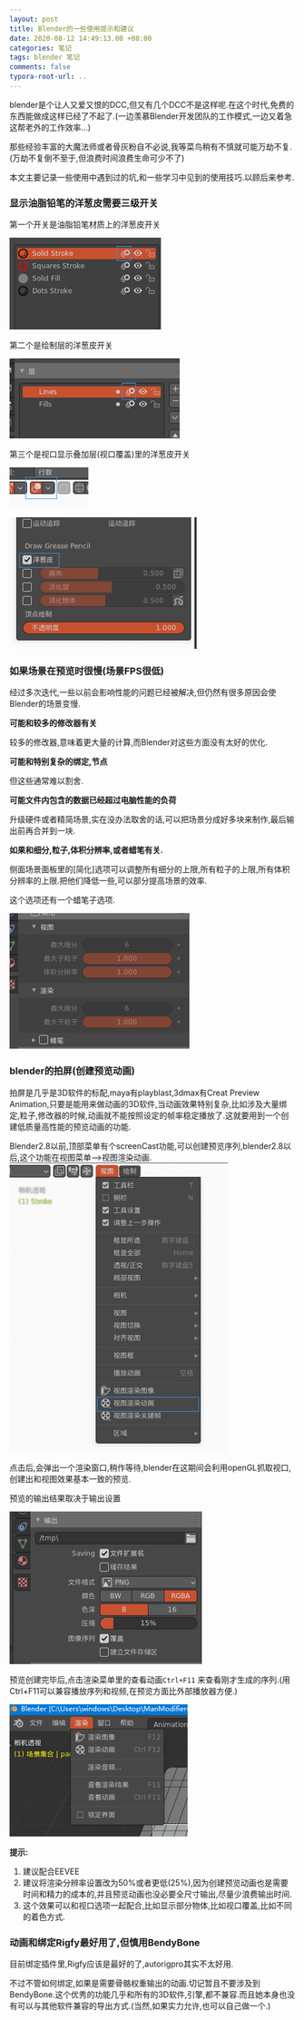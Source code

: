 ```yaml
---
layout: post
title: Blender的一些使用提示和建议
date: 2020-08-12 14:49:13.00 +08:00
categories: 笔记
tags: blender 笔记
comments: false
typora-root-url: ..
---
```




blender是个让人又爱又恨的DCC,但又有几个DCC不是这样呢.在这个时代,免费的东西能做成这样已经了不起了.(一边羡慕Blender开发团队的工作模式,一边又着急这帮老外的工作效率...)

那些经验丰富的大魔法师或者骨灰粉自不必说,我等菜鸟稍有不慎就可能万劫不复.(万劫不复倒不至于,但浪费时间浪费生命可少不了)

本文主要记录一些使用中遇到过的坑,和一些学习中见到的使用技巧.以顾后来参考.

### 显示油脂铅笔的洋葱皮需要三级开关

第一个开关是油脂铅笔材质上的洋葱皮开关

![image-20201223170915856](/assets-images/2020-08-12-笔记-Blender使用提示-imgs/image-20201223170915856.png)

第二个是绘制层的洋葱皮开关

![image-20201223170951231](/assets-images/2020-08-12-笔记-Blender使用提示-imgs/image-20201223170951231.png)

第三个是视口显示叠加层(视口覆盖)里的洋葱皮开关

![image-20201223171148539](/assets-images/2020-08-12-笔记-Blender使用提示-imgs/image-20201223171148539.png)

![image-20201223171128185](/assets-images/2020-08-12-笔记-Blender使用提示-imgs/image-20201223171128185.png)



### 如果场景在预览时很慢(场景FPS很低)

经过多次迭代,一些以前会影响性能的问题已经被解决,但仍然有很多原因会使Blender的场景变慢.

**可能和较多的修改器有关**

较多的修改器,意味着更大量的计算,而Blender对这些方面没有太好的优化.

**可能和特别复杂的绑定,节点**

但这些通常难以割舍.

**可能文件内包含的数据已经超过电脑性能的负荷**

升级硬件或者精简场景,实在没办法取舍的话,可以把场景分成好多块来制作,最后输出前再合并到一块.

**如果和细分,粒子,体积分辨率,或者蜡笔有关.**

侧面场景面板里的[简化]选项可以调整所有细分的上限,所有粒子的上限,所有体积分辨率的上限.把他们降低一些,可以部分提高场景的效率.

这个选项还有一个蜡笔子选项.

![image-20201223205451508](/assets-images/2020-08-12-笔记-Blender使用提示-imgs/image-20201223205451508.png)



### blender的拍屏(创建预览动画)

拍屏是几乎是3D软件的标配,maya有playblast,3dmax有Creat Preview Animation,只要是能用来做动画的3D软件,当动画效果特别复杂,比如涉及大量绑定,粒子,修改器的时候,动画就不能按照设定的帧率稳定播放了.这就要用到一个创建低质量高性能的预览动画的功能.

Blender2.8以前,顶部菜单有个screenCast功能,可以创建预览序列,blender2.8以后,这个功能在视图菜单-->视图渲染动画.![image-20201223173046825](/assets-images/2020-08-12-笔记-Blender使用提示-imgs/image-20201223173046825.png)

点击后,会弹出一个渲染窗口,稍作等待,blender在这期间会利用openGL抓取视口,创建出和视图效果基本一致的预览.

预览的输出结果取决于输出设置

![image-20201223180921411](/assets-images/2020-08-12-笔记-Blender使用提示-imgs/image-20201223180921411.png)



预览创建完毕后,点击渲染菜单里的查看动画`Ctrl+F11` 来查看刚才生成的序列.(用Ctrl+F11可以兼容播放序列和视频,在预览方面比外部播放器方便.)

![image-20201223175035558](/assets-images/2020-08-12-笔记-Blender使用提示-imgs/image-20201223175035558.png)

**提示:**

1. 建议配合EEVEE
1. 建议将渲染分辨率设置改为50%或者更低(25%),因为创建预览动画也是需要时间和精力的成本的,并且预览动画也没必要全尺寸输出,尽量少浪费输出时间.
1. 这个效果可以和视口选项一起配合,比如显示部分物体,比如视口覆盖,比如不同的着色方式.

### 动画和绑定Rigfy最好用了,但慎用BendyBone

目前绑定插件里,Rigfy应该是最好的了,autorigpro其实不太好用.

不过不管如何绑定,如果是需要骨骼权重输出的动画.切记暂且不要涉及到BendyBone.这个优秀的功能几乎和所有的3D软件,引擎,都不兼容.而且她本身也没有可以与其他软件兼容的导出方式.(当然,如果实力允许,也可以自己做一个.)

